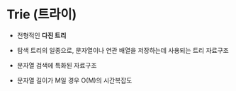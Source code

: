 # Trie (트라이)

- 전형적인 **다진 트리**

- 탐색 트리의 일종으로, 문자열이나 연관 배열을 저장하는데 사용되는 트리 자료구조

- 문자열 검색에 특화된 자료구조

- 문자열 길이가 M일 경우 O(M)의 시간복잡도
